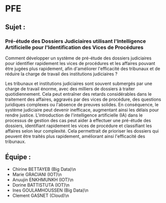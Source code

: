 # PFE

## Sujet :

### Pré-étude des Dossiers Judiciaires utilisant l'Intelligence Artificielle pour l'Identification des Vices de Procédures 


Comment développer un système de pré-étude des dossiers judiciaires pour identifier rapidement les vices de procédures et les affaires pouvant être jugées plus rapidement, afin d'améliorer l'efficacité des tribunaux et de réduire la charge de travail des institutions judiciaires ?

Les tribunaux et institutions judiciaires sont souvent submergés par une charge de travail énorme, avec des milliers de dossiers à traiter quotidiennement. Cela peut entraîner des retards considérables dans le traitement des affaires, aggravés par des vices de procédure, des questions juridiques complexes ou l'absence de preuves solides. En conséquence, le système judiciaire peut devenir inefficace, augmentant ainsi les délais pour rendre justice. L'introduction de l'intelligence artificielle (IA) dans le processus de gestion des cas peut aider à effectuer une pré-étude des dossiers, identifiant rapidement les vices de procédure et classifiant les affaires selon leur complexité. Cela permettrait de prioriser les dossiers qui peuvent être traités plus rapidement, améliorant ainsi l'efficacité des tribunaux.

## Équipe :

- Chirine BETTAYEB (Big Data)\n
- Marie GRACIANI (IOT)\n
- Anuujin ENKHMUNKH (IOT)\n
- Dorine BATTISTUTA (IOT)\n
- Ines GOULAMHOUSSEN (Big Data)\n
- Clement GASNET (Cloud)\n

